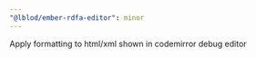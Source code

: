 ```yaml
---
"@lblod/ember-rdfa-editor": minor
---
```


Apply formatting to html/xml shown in codemirror debug editor
